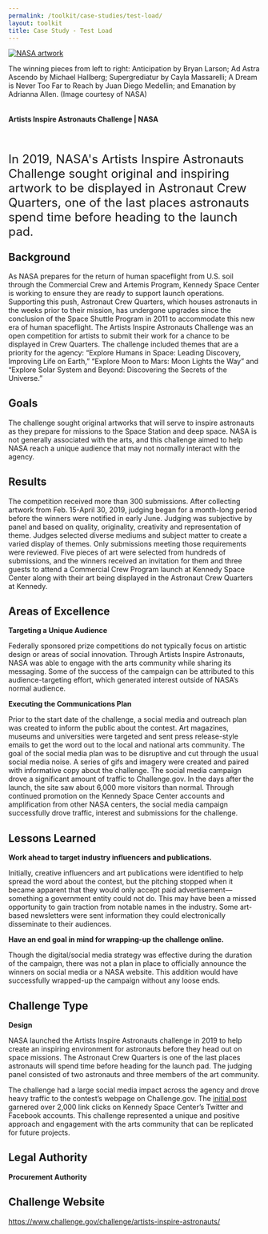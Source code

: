 ```yaml
---
permalink: /toolkit/case-studies/test-load/
layout: toolkit
title: Case Study - Test Load
---
```



<!--// OPEN .container //-->
<div class="grid-container padding-bottom-5">
<!--// OPEN #page-wrap //-->
<div id="page-wrap">
<div class="inner-page-wrap has-no-sidebar portfolio-type-standard row clearfix">
<!-- OPEN article -->
<article
class="portfolio-article col-sm-12 clearfix post-9475 portfolio type-portfolio status-publish has-post-thumbnail hentry portfolio-category-ideas portfolio-category-software portfolio-category-2-1 portfolio-category-4-3"
id="9475" itemscope="" itemtype="http://schema.org/CreativeWork">
<div class="portfolio-item-content">
<figure class="media-wrap col-sm-12">
</figure>
<section class="article-body-wrap col-sm-9">
<section class="portfolio-detail-description">
<div class="body-text clearfix" itemprop="description">


<!--Feature Image-->
<div style= "text-align: left;" id="attachment_9500" class="wp-caption">
    <a href="{{ site.baseurl }}/assets/images/toolkit/case-studies/Artists_Inspire_Astronauts.jpg">
    <img src="{{ site.baseurl }}/assets/images/toolkit/case-studies/Artists_Inspire_Astronauts.jpg" alt="NASA artwork">
    </a>
    <p class="wp-caption-text">The winning pieces from left to right: Anticipation by Bryan Larson; Ad Astra Ascendo by Michael Hallberg; Supergrediatur by Cayla Massarelli; A Dream is Never Too Far to Reach by Juan Diego Medellin; and Emanation by Adrianna Allen. (Image courtesy of NASA)</p>
</div>
<div style="line-height: 2.75rem">
<h1 style="text-align:left;">Artists Inspire Astronauts Challenge | NASA</h1>
</div>
<p style="font-size: x-large; float: left;">In 2019, NASA's Artists Inspire Astronauts Challenge sought original and inspiring artwork to be displayed in Astronaut Crew Quarters, one of the last places astronauts spend time before heading to the launch pad.</p>
<br>
<h2>Background</h2>
<!--Body Content Start-->
<p>As NASA prepares for the return of human spaceflight from U.S. soil through the Commercial Crew and Artemis Program, Kennedy Space Center is working to ensure they are ready to support launch operations. Supporting this push, Astronaut Crew Quarters, which houses astronauts in the weeks prior to their mission, has undergone upgrades since the conclusion of the Space Shuttle Program in 2011 to accommodate this new era of human spaceflight.
The Artists Inspire Astronauts Challenge was an open competition for artists to submit their work for a chance to be displayed in Crew Quarters. The challenge included themes that are a priority for the agency: “Explore Humans in Space: Leading Discovery, Improving Life on Earth,” “Explore Moon to Mars: Moon Lights the Way” and “Explore Solar System and Beyond: Discovering the Secrets of the Universe.”</p>

<h2>Goals</h2>
<p>The challenge sought original artworks that will serve to inspire astronauts as they prepare for missions to the Space Station and deep space. NASA is not generally associated with the arts, and this challenge aimed to help NASA reach a unique audience that may not normally interact with the agency.</p>

<h2>Results</h2>
<p>The competition received more than 300 submissions. After collecting artwork from Feb. 15-April 30, 2019, judging began for a month-long period before the winners were notified in early June. Judging was subjective by panel and based on quality, originality, creativity and representation of theme. Judges selected diverse mediums and subject matter to create a varied display of themes. Only submissions meeting those requirements were reviewed. Five pieces of art were selected from hundreds of submissions, and the winners received an invitation for them and three guests to attend a Commercial Crew Program launch at Kennedy Space Center along with their art being displayed in the Astronaut Crew Quarters at Kennedy.</p>

<h2>Areas of Excellence</h2>
<p><strong>Targeting a Unique Audience</strong></p>
<p>Federally sponsored prize competitions do not typically focus on artistic design or areas of social innovation. Through Artists Inspire Astronauts, NASA was able to engage with the arts community while sharing its messaging. Some of the success of the campaign can be attributed to this audience-targeting effort, which generated interest outside of NASA’s normal audience.</p>

<p><strong>Executing the Communications Plan</strong></p>
<p>Prior to the start date of the challenge, a social media and outreach plan was created to inform the public about the contest. Art magazines, museums and universities were targeted and sent press release-style emails to get the word out to the local and national arts community. The goal of the social media plan was to be disruptive and cut through the usual social media noise. A series of gifs and imagery were created and paired with informative copy about the challenge. The social media campaign drove a significant amount of traffic to Challenge.gov. In the days after the launch, the site saw about 6,000 more visitors than normal. Through continued promotion on the Kennedy Space Center accounts and amplification from other NASA centers, the social media campaign successfully drove traffic, interest and submissions for the challenge.</p>

<h2>Lessons Learned</h2>
<p><strong>Work ahead to target industry influencers and publications.</strong></p>
<p>Initially, creative influencers and art publications were identified to help spread the word about the contest, but the pitching stopped when it became apparent that they would only accept paid advertisement—something a government entity could not do. This may have been a missed opportunity to gain traction from notable names in the industry. Some art-based newsletters were sent information they could electronically disseminate to their audiences.</p>

<p><strong>Have an end goal in mind for wrapping-up the challenge online.</strong></p>
<p>Though the digital/social media strategy was effective during the duration of the campaign, there was not a plan in place to officially announce the winners on social media or a NASA website. This addition would have successfully wrapped-up the campaign without any loose ends.</p>

<h2>Challenge Type</h2>
<p><strong>Design</strong></p>
<p>NASA launched the Artists Inspire Astronauts challenge in 2019 to help create an inspiring environment for astronauts before they head out on space missions. The Astronaut Crew Quarters is one of the last places astronauts will spend time before heading for the launch pad. The judging panel consisted of two astronauts and three members of the art community.</p>
<p>The challenge had a large social media impact across the agency and drove heavy traffic to the contest&rsquo;s webpage on Challenge.gov. The <a href="https://www.facebook.com/NASAKennedy/videos/553314988498074/">initial post</a> garnered over 2,000 link clicks on Kennedy Space Center&rsquo;s Twitter and Facebook accounts. This challenge represented a unique and positive approach and engagement with the arts community that can be replicated for future projects.</p>

<h2>Legal Authority</h2>
<p><strong>Procurement Authority</strong></p>

<h2>Challenge Website</h2>
<p><u><a href="https://www.challenge.gov/challenge/artists-inspire-astronauts/">https://www.challenge.gov/challenge/artists-inspire-astronauts/</a></u></p>


<!-- CLOSE article -->
<!--// WordPress Hook //-->
<!--// CLOSE #page-wrap //-->
<!--// CLOSE #main-container //-->


<!--// CLOSE #container //-->
